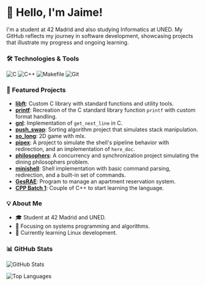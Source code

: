 # 👋 Hello, I'm Jaime!

I'm a student at 42 Madrid and also studying Informatics at UNED. My GitHub reflects my journey in software development, showcasing projects that illustrate my progress and ongoing learning.

### 🛠️ Technologies & Tools
![C](https://img.shields.io/badge/C-%2300599C.svg?style=flat&logo=c&logoColor=white) ![C++](https://img.shields.io/badge/C++-%2300599C.svg?style=flat&logo=c%2B%2B&logoColor=white)  ![Makefile](https://img.shields.io/badge/Makefile-%23E2E2E2.svg?style=flat-square) ![Git](https://img.shields.io/badge/Git-%23F1502F.svg?style=flat-square&logo=git&logoColor=white)



### 📂 Featured Projects
- [**libft**](https://github.com/jaimeol/libft): Custom C library with standard functions and utility tools.
- [**printf**](https://github.com/jaimeol/printf): Recreation of the C standard library function `printf` with custom format handling.
- [**gnl**](https://github.com/jaimeol/gnl): Implementation of `get_next_line` in C.
- [**push_swap**](https://github.com/jaimeol/push_swap): Sorting algorithm project that simulates stack manipulation.
- [**so_long**](https://github.com/jaimeol/so_long): 2D game with mlx.
- [**pipex**](https://github.com/jaimeol/pipex): A project to simulate the shell's pipeline behavior with redirection, and an implementation of `here_doc`.
- [**philosophers**](https://github.com/jaimeol/philosophers): A concurrency and synchronization project simulating the dining philosophers problem.
- [**minishell**](https://github.com/jaimeol/minishell): Shell implementation with basic command parsing, redirection, and a built-in set of commands.
- [**GesRAE**](https://github.com/jaimeol/gesRAE): Program to manage an apartment reservation system.
- [**CPP Batch 1**](https://github.com/jaimeol/CppBatch1): Couple of C++ to start learning the language.

### 💡 About Me
- 🎓 Student at 42 Madrid and UNED.
- 🔧 Focusing on systems programming and algorithms.
- 🌱 Currently learning Linux development.

### 📊 GitHub Stats

![GitHub Stats](https://github-readme-stats.vercel.app/api?username=jaimeol&show_icons=true&theme=dark)


![Top Languages](https://github-readme-stats.vercel.app/api/top-langs/?username=jaimeol&layout=compact&theme=dark)
